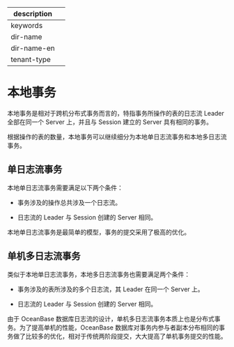 |description||
|---|---|
|keywords||
|dir-name||
|dir-name-en||
|tenant-type||

# 本地事务

本地事务是相对于跨机分布式事务而言的，特指事务所操作的表的日志流 Leader 全部在同一个 Server 上，并且与 Session 建立的 Server 具有相同的事务。

根据操作的表的数量，本地事务可以继续细分为本地单日志流事务和本地多日志流事务。

## 单日志流事务

本地单日志流事务需要满足以下两个条件：

* 事务涉及的操作总共涉及一个日志流。

* 日志流的 Leader 与 Session 创建的 Server 相同。

本地单日志流事务是最简单的模型，事务的提交采用了极高的优化。

## 单机多日志流事务

类似于本地单日志流事务，本地多日志流事务也需要满足两个条件：

* 事务涉及的表所涉及的多个日志流，其 Leader 在同一个 Server 上。

* 日志流的 Leader 与 Session 创建的 Server 相同。

由于 OceanBase 数据库日志流的设计，单机多日志流事务本质上也是分布式事务。为了提高单机的性能，OceanBase 数据库对事务内参与者副本分布相同的事务做了比较多的优化，相对于传统两阶段提交，大大提高了单机事务提交的性能。
